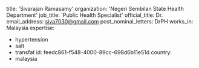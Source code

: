 title: 'Sivarajan Ramasamy'
organization: 'Negeri Sembilan State Health Department'
job_title: 'Public Health Specialist'
official_title: Dr.
email_address: siva7030@gmail.com
post_nominal_letters: DrPH
works_in: Malaysia
expertise:
  - hypertension
  - salt
  - transfat
id: feedc861-f548-4000-89cc-698d6b11e51d
country:
  - malaysia

